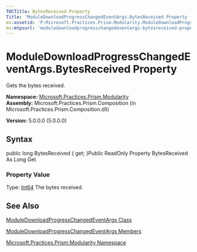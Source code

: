 ```yaml
---
TOCTitle: BytesReceived Property
Title: 'ModuleDownloadProgressChangedEventArgs.BytesReceived Property (Microsoft.Practices.Prism.Modularity)'
ms:assetid: 'P:Microsoft.Practices.Prism.Modularity.ModuleDownloadProgressChangedEventArgs.BytesReceived'
ms:mtpsurl: 'moduledownloadprogresschangedeventargs-bytesreceived-property-mspp-modularity.md'
---
```


# ModuleDownloadProgressChangedEventArgs.BytesReceived Property

Gets the bytes received.

**Namespace:** [Microsoft.Practices.Prism.Modularity](https://msdn.microsoft.com/library/microsoft.practices.prism.modularity)
**Assembly:** Microsoft.Practices.Prism.Composition (in Microsoft.Practices.Prism.Composition.dll)

**Version:** 5.0.0.0 (5.0.0.0)

## Syntax
public long BytesReceived { get; }Public ReadOnly Property BytesReceived As Long Get
### Property Value

Type: [Int64](http://msdn.microsoft.com/en-us/library/6yy583ek)
The bytes received.

## See Also
[ModuleDownloadProgressChangedEventArgs Class](https://msdn.microsoft.com/library/microsoft.practices.prism.modularity.moduledownloadprogresschangedeventargs)

[ModuleDownloadProgressChangedEventArgs Members](https://msdn.microsoft.com/allmembers.t:microsoft.practices.prism.modularity.moduledownloadprogresschangedeventargs)

[Microsoft.Practices.Prism.Modularity Namespace](https://msdn.microsoft.com/library/microsoft.practices.prism.modularity)
